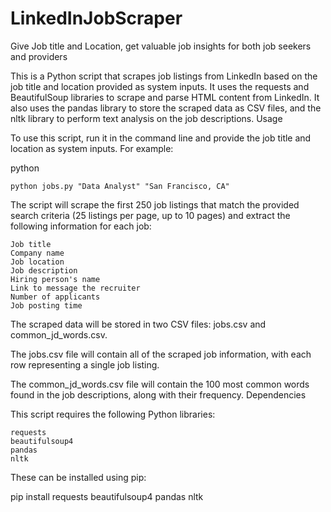 # LinkedInJobScraper
Give Job title and Location, get valuable job insights for both job seekers and providers

This is a Python script that scrapes job listings from LinkedIn based on the job title and location provided as system inputs. It uses the requests and BeautifulSoup libraries to scrape and parse HTML content from LinkedIn. It also uses the pandas library to store the scraped data as CSV files, and the nltk library to perform text analysis on the job descriptions.
Usage

To use this script, run it in the command line and provide the job title and location as system inputs. For example:

python

    python jobs.py "Data Analyst" "San Francisco, CA"

The script will scrape the first 250 job listings that match the provided search criteria (25 listings per page, up to 10 pages) and extract the following information for each job:

    Job title
    Company name
    Job location
    Job description
    Hiring person's name
    Link to message the recruiter
    Number of applicants
    Job posting time

The scraped data will be stored in two CSV files: jobs.csv and common_jd_words.csv.

The jobs.csv file will contain all of the scraped job information, with each row representing a single job listing.

The common_jd_words.csv file will contain the 100 most common words found in the job descriptions, along with their frequency.
Dependencies

This script requires the following Python libraries:

    requests
    beautifulsoup4
    pandas
    nltk

These can be installed using pip:

pip install requests beautifulsoup4 pandas nltk



